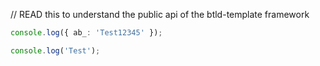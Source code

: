 // READ this to understand the public api of the btld-template framework

```typescript src
console.log({ ab_: 'Test12345' });
```

```typescript src
console.log('Test');
```
